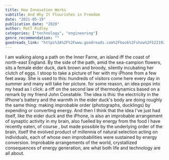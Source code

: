 ```yaml
---
title: How Innovation Works
subtitle: And Why It Flourishes in Freedom
date: "2021-05-19"
publication_date: "2020"
author: Matt Ridley
categories: ["technology", "engineering"]
genre_recommendation: ""
goodreads_link: "https%3A%2F%2Fwww.goodreads.com%2Fbook%2Fshow%2F52219273-how-innovation-works"
---
```


I am walking along a path on the Inner Farne, an island iff the coast of north-east England. By the side of the path, amid the sea-campion flowers, sits a female eider duck, dark brown and broody, silently incubating her clutch of eggs. I stoop to take a picture of her with my iPhone from a few feet away. She is used to this: hundreds of visitors come here every day in summer and many will take her picture. for some reason, an idea pops into my head as I click: a riff on the second law of thermodynamics based on a remark by my friend John Constable. The idea is this: the electricity in the iPhone&#39;s battery and the warmth in the eider duck&#39;s body are doing roughly the same thing: making improbable order (photographs, ducklings) by expending or converting energy. And then I think that the idea I&#39;ve just had itself, like the eider duck and the iPhone, is also an improbable arrangement of synaptic activity in my brain, also fuelled by energy from the food I have recently eaten, of course , but made possible by the underlying order of the brain, itself the evolved product of millennia of natural selection acting on individuals, each of whose own improbabilities were sustained by energy conversion. Improbable arrangements of the world, crystallized consequences of energy generation, are what both life and technology are all about.
